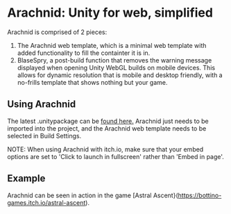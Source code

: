 # Arachnid: Unity for web, simplified
Arachnid is comprised of 2 pieces: 
1. The Arachnid web template, which is a minimal web template with added functionality to fill the containter it is in.
2. BlaseSpry, a post-build function that removes the warning message displayed when opening Unity WebGL builds on mobile devices.
This allows for dynamic resolution that is mobile and desktop friendly, with a no-frills template that shows nothing but your game.

## Using Arachnid
The latest .unitypackage can be [found here.](https://github.com/Kelpow/com.bottinogames.arachnid/releases) Arachnid just needs to be imported into the project, and the Arachnid web template needs to be selected in Build Settings.

NOTE:
When using Arachnid with itch.io, make sure that your embed options are set to 'Click to launch in fullscreen' rather than 'Embed in page'. 

## Example
Arachnid can be seen in action in the game [Astral Ascent}(https://bottino-games.itch.io/astral-ascent).
